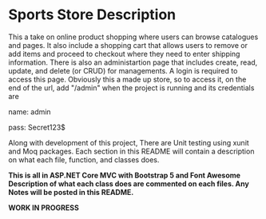 # Sports Store Description

This a take on online product shopping where users can browse catalogues and pages. It also include a shopping cart that allows users to remove or add items and proceed to checkout where they need to enter shipping information. There is also an administartion page that includes create, read, update, and delete (or CRUD) for managements. A login is required to access this page. Obviously this a made up store, so to access it, on the end of the url, add "/admin" when the project is running and its credentials are

name: admin

pass: Secret123$

Along with development of this project, There are Unit testing using xunit and Moq packages.
Each section in this README will contain a description on what each file, function, and classes does.

**This is all in ASP.NET Core MVC with Bootstrap 5 and Font Awesome**
**Description of what each class does are commented on each files. Any Notes will be posted in this README.**

**WORK IN PROGRESS**



 
